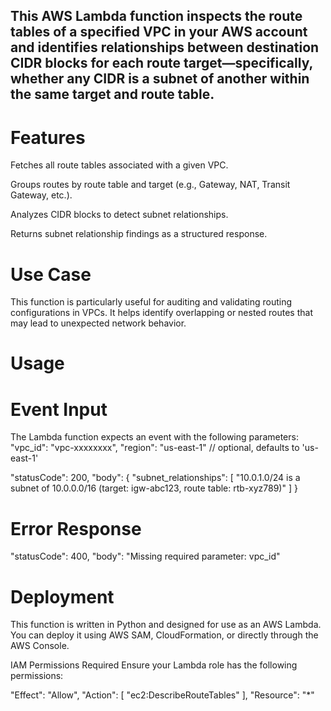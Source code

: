 ## This AWS Lambda function inspects the route tables of a specified VPC in your AWS account and identifies relationships between destination CIDR blocks for each route target—specifically, whether any CIDR is a subnet of another within the same target and route table.

# Features
Fetches all route tables associated with a given VPC.

Groups routes by route table and target (e.g., Gateway, NAT, Transit Gateway, etc.).

Analyzes CIDR blocks to detect subnet relationships.

Returns subnet relationship findings as a structured response.

# Use Case
This function is particularly useful for auditing and validating routing configurations in VPCs. It helps identify overlapping or nested routes that may lead to unexpected network behavior.

# Usage
# Event Input
The Lambda function expects an event with the following parameters:
"vpc_id": "vpc-xxxxxxxx",
  "region": "us-east-1" // optional, defaults to 'us-east-1'

  "statusCode": 200,
  "body": {
    "subnet_relationships": [
      "10.0.1.0/24 is a subnet of 10.0.0.0/16 (target: igw-abc123, route table: rtb-xyz789)"
    ]
  }
# Error Response

  "statusCode": 400,
  "body": "Missing required parameter: vpc_id"

# Deployment
This function is written in Python and designed for use as an AWS Lambda. You can deploy it using AWS SAM, CloudFormation, or directly through the AWS Console.

IAM Permissions Required
Ensure your Lambda role has the following permissions:


  "Effect": "Allow",
  "Action": [
    "ec2:DescribeRouteTables"
  ],
  "Resource": "*"
